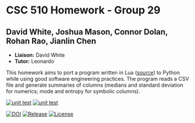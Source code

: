 # CSC 510 Homework - Group 29
## David White, Joshua Mason, Connor Dolan, Rohan Rao, Jianlin Chen

- **Liaison:** David White
- **Tutor:** Leonardo

This homework aims to port a program written in Lua ([source](https://github.com/txt/se22/blob/main/etc/pdf/csv.pdf)) to Python while using good software engineering practices.
The program reads a CSV file and generate summaries of columns (medians and standard deviation for numerics; mode and entropy for symbolic columns).


[![unit test](https://github.com/Lamonkey/csc510_hw/actions/workflows/python_unit_test.yml/badge.svg)](https://github.com/Lamonkey/csc510_hw/actions/workflows/python_unit_test.yml) [![unit test](https://byob.yarr.is/Lamonkey/csc510_hw/coverage_report)](https://github.com/Lamonkey/csc510_hw/actions/workflows/python_unit_test.yml)

<a href="https://zenodo.org/badge/latestdoi/529423503"><img src="https://zenodo.org/badge/529423503.svg" alt="DOI"></a>
<a href="https://github.com/Lamonkey/csc510_hw/releases"><img src="https://img.shields.io/github/v/release/Lamonkey/csc510_hw?include_prereleases" alt="Release"></a>
<a href="https://github.com/Lamonkey/csc510_hw/blob/main/LICENSE.md"><img src="https://img.shields.io/github/license/Lamonkey/csc510_hw" alt="License"></a>
